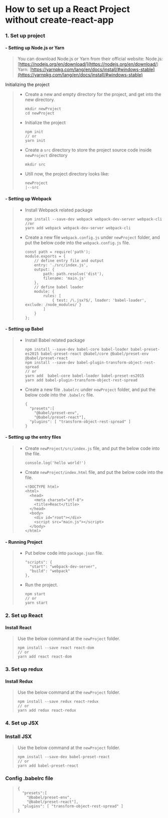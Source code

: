 # How to set up a React Project without create-react-app

### 1. Set up project

#### - Setting up Node.js or Yarn

> You can download Node.js or Yarn from their official website:
> Node.js: [https://nodejs.org/en/download/](<https://nodejs.org/en/download/>)
> Yarn: [https://yarnpkg.com/lang/en/docs/install/#windows-stable](https://yarnpkg.com/lang/en/docs/install/#windows-stable)

Initializing the project

> - Create a new and empty directory for the project, and get into the new directory.
>
>   ```she
>   mkdir newProject
>   cd newProject
>   ```
>
> - Initialize the project
>
>   ```she
>   npm init
>   // or
>   yarn init
>   ```
>
> - Create a `src` directory to store the project source code inside `newProject` directory
>
>   ```shell
>   mkdir src
>   ```
>
> - Utill now, the project directory looks like:
>
>   ```shell
>   newProject
>   |--src
>   ```

#### - Setting up Webpack

> - Install Webpack related package
>
>   ```shell
>   npm install --save-dev webpack webpack-dev-server webpack-cli
>   //or
>   yarn add webpack webpack-dev-server webpack-cli
>   ```
>
>   
>
> - Create a new file `webpack.config.js` under `newProject` folder, and put the below code into the `webpack.config.js` file.
>
>   ```
>   const path = require('path');
>   module.exports = {
>       // define entry file and output
>       entry: './src/index.js',
>       output: {
>           path: path.resolve('dist'),
>           filename: 'main.js'
>       },
>       // define babel loader
>       module: {
>           rules: [
>               { test: /\.jsx?$/, loader: 'babel-loader', exclude: /node_modules/ }
>           ]
>       }
>   };
>   ```

#### - Setting up Babel

> - Install Babel related package
>
>   ```shell
>   npm install --save-dev babel-core babel-loader babel-preset-es2015 babel-preset-react @babel/core @babel/preset-env @babel/preset-react
>   npm install --save-dev babel-plugin-transform-object-rest-spread 
>   // or
>   yarn add  babel-core babel-loader babel-preset-es2015
>   yarn add babel-plugin-transform-object-rest-spread
>   ```
>
> - Create a new file `.babelrc` under `newProject` folder, and put the below code into the `.babelrc` file.
>
>   ```shell
>   {
>     "presets":[
>       "@babel/preset-env",
>       "@babel/preset-react"],
>     "plugins": [ "transform-object-rest-spread" ]
>   }
>   ```

#### - Setting up the entry files

> - Create `newProject/src/index.js` file, and put the below code into the file.
>
>   ```shell
>   console.log('hello world!')
>   ```
>
> - Create `newProject/index.html` file, and put the below code into the file.
>
>   ```shell
>   <!DOCTYPE html>
>   <html>
>     <head>
>       <meta charset="utf-8">
>       <title>React</title>
>     </head>
>     <body>
>       <div id="root"></div>
>       <script src="main.js"></script>
>     </body>
>   </html>
>   ```

#### - Running Project

> - Put below code into `package.json` file.
>
>   ```shell
>   "scripts": {
>     "start": "webpack-dev-server",
>     "build": "webpack"
>   },
>   ```
>
> - Run the project.
>
>   ```shell
>   npm start
>   // or
>   yarn start
>   ```

### 2. Set up React

#### Install React

> Use the below command at the `newProject` folder.
>
> ```shell
> npm install --save react react-dom
> // or
> yarn add react react-dom
> ```

### 3. Set up redux

#### Install Redux

> Use the below command at the `newProject` folder.
>
> ```shell
> npm install --save redux react-redux
> // or
> yarn add redux react-redux
> ```
>

### 4. Set up JSX

### Install JSX

> Use the below command at the `newProject` folder.
>
> ```shell
> npm install --save-dev babel-preset-react
> // or 
> yarn add babel-preset-react
> ```

### Config .babelrc file

> ```shell
> {
>   "presets":[
>     "@babel/preset-env",
>     "@babel/preset-react"],
>   "plugins": [ "transform-object-rest-spread" ]
> }
> ```